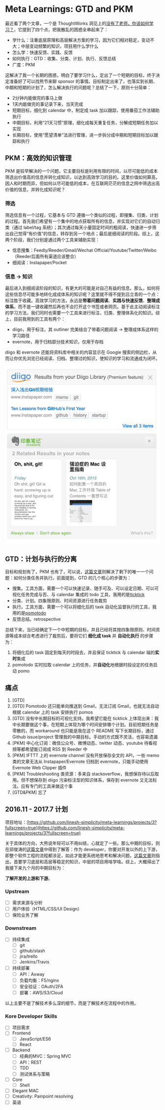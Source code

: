 # Meta Learnings: GTD and PKM

最近看了两个文章，一个是 ThoughtWorks 洞见上的[没有了老师，你该如何学习？](http://insights.thoughtworkers.org/how-to-study-without-teacher/)，它提到了四个点，把我散乱的困惑全串起来了：

* 学什么：注重底层原理和高层解决方案的学习，因为它们相对稳定，变动不大；中层变动频繁的知识，项目用什么学什么
* 怎么学：快速反馈、实践、反馈
* 如何执行：GTD：收集、分类、计划、执行、反馈总结
* 广度：PKM

这解决了我一个长期的困惑，明白了要学习什么，定出了一个短期的目标，终于决定准备好了可以找熊节来聊 sponsor 的事情。目标制定出来了，也落实到长期、中期和短期的计划了，怎么解决执行的问题呢？总结了一下，原则十分简单：

* 2分钟内能做完的事马上做
* 1天内能做完的事记录下来，当天完成
* 短期目标，细化到 calendar 中，制定成 task 加以跟踪，使用番茄工作法辅助执行
* 中期目标，利用“21天习惯”原理，细化成每天重复任务，分解成短期任务加以实现
* 长期目标，使用“愿望清单”法进行管理，进一步拆分成中期和短期目标加以跟踪和执行

## PKM：高效的知识管理

PKM 是较早解决的一个问题，它主要目标是利用有限的时间，以尽可能低的成本筛选出价值高的信息并转化成知识，以达到高效学习的目的。这里价值如何算高，因人和时期而异，但如何以尽可能低的成本，在互联网茫茫的信息之网中筛选出高价值的信息，并转化成知识呢？

### 筛选

筛选信息有一个过程，它基本与 GTD 遵循一个类似的过程，即搜集、归类、计划的过程。首先我们希望有一个集中的地点获取所有的信息，并实现对它们的自动归类（通过 label/tag 系统）；其次通过每天小量固定时间的粗阅读，快速进一步筛出自己觉得“有价值”的信息，转存到另一个地点；最后是细阅读的阶段。综上，这两个阶段，我们分别是通过两个工具来辅助实现：

* 信息搜集：Feedly/Reeder/Gmail/Wechat Official/Youtube/Twitter/Weibo（Reeder后面所有渠道应该整合）
* 细阅读：Instapaper/Pocket

### 信息 -> 知识

最后进入到细阅读阶段的知识，有更大的可能是对自己有益的信息。那么，如何将这些信息尽可能多地转化成成体系的知识呢？这里就不得不提到吕立青的一个点：标注胜于收藏。高效学习的方法，永远是**带着问题阅读**、**实践与快速反馈**、**整理成体系**，而不是一键收藏然后再也不会打开这个书签或者网页。基于此主动阅读标注的学习方法，我们同时也需要一个工具来进行标注、归类、整理体系化的知识。综上，目前我用到的工具有两个：

* diigo，用于标注，其 outliner 完美结合了带着问题阅读 -> 整理成体系这样的学习路径
* evernote，用于归档部分技术知识，仅用于存档

diigo 和 evernote 还能将资料库中相关的内容显示在 Google 搜索的侧边栏，从而让你优先浏览已经阅读、归档、整理过的知识，使知识的学习和流通成为闭环。

![](diigo-evernote-right-hand-side.png)

## GTD：计划与执行的分离

目标和规划有了，PKM 也有了，可以说，[这篇文章](http://www.mifengtd.cn/articles/runningcheese-gtd-system.html)则解决了剩下的唯一一个问题：如何分类任务并执行。前面提到，GTD 的几个核心的步骤为：

* 搜集。工具方面，需要一个可以快速记录、随手可及、可以设定日期、可以可视化任务完成与否、与 calendar 集成的 todo 工具，我用的是[ticktick](https://ticktick.com/)
* 分类、计划。四象限原则、时间资源进行任务裁剪
* 执行。工具方面，需要一个可以将细化后的 task 自动化监督执行的工具，我用的是[pomotodo](https://pomotodo.com/app/)
* 反馈总结。retrospective

总结下来，当已经确定下一个中短期的目标，并且已经将其按四象限原则、时间资源等成本综合考虑进行了裁剪后，要将它们 **细化成 task** 并 **自动化执行** 的步骤为：

1. 将细化后的 task 固定到每天的时段去，并且保证 ticktick 与 calendar 端的**实时**集成
2. pomotodo 实时拉取 calendar 上的任务，并**自动化**地根据时段设定的任务启动 pomo

## 痛点

1. [GTD] 
2. [GTD] Pomotodo 还只能单向推送到 Gmail，无法订阅 Gmail，也就无法自动根据 calendar 上的 task 安排执行 pomos
3. [GTD] 没有中长期目标的可视化支持。我希望它能在 ticktick 上体现出来：我中长期要做这个事，在短期上体现为哪个时间安排哪个计划。目前短期任务是零散的，而 workaround 也只能是我在这个 README 写下长期目标，通过 Github issue/project 管理我的中期目标。手动的方式既不灵活，也容易遗漏
4. [PKM] 中心化订阅：微信公众号、微博动态、twitter 动态、youtube 待看视频等都希望能订阅成 RSS 到 Reeder 中
5. [PKM] IFTTT 上的 evernote channel 没有开放保存全文的 API，一些 memo 类的文章无法从 Instapaper/Evernote 归档到 evernote，只能手动使用 Evernote Web Clipper 插件
6. [PKM] Troubleshooting 类资源：多来自 stackoverflow，我想保存待以后取用。但不想保存到 diigo 污染标注型的知识体系，保存到 evernote 又无法标注。应有专门的工具来做这个事
6. [GTD&PKM] 忘了

## 2016.11 - 2017.7 计划

项目地址：[https://github.com/linesh-simplicity/meta-learnings/projects/3?fullscreen=true](https://github.com/linesh-simplicity/meta-learnings/projects/3?fullscreen=true)

关于具体的方向，大熊说年轻可以不用纠结，心就定了一些。那么中期的目标，则在邱俊涛的[这篇文章](http://icodeit.org/2015/06/do-we-really-short-for-front-end-developer/)中得到了解答：作为 developer，你要对开发以外的上下游，即整个软件工程的流程都涉足，如此才能更系统地思考和解决问题。[这篇文章](http://insights.thoughtworkers.org/how-to-study-without-teacher/)则指出，首要学习底层和高层等稳定的知识，中层的项目用啥学啥。综上，大概得出了我接下来九个月的中期目标为：

**了解开发的上游和下游**。

### Upstream

* [ ] 需求来源与分析
* [ ] 用户体验（HTML/CSS/UI Design）
* [ ] 保险业务了解

### Downstream

* [ ] 持续集成
  * [ ] git 
  * [ ] github/stash
  * [ ] jira/trello
  * [ ] Jenkins/Travis
* [ ] 持续部署
  * [ ] API：Axway
  * [ ] 负载均衡：F5/nginx
  * [ ] 安全验证：OAuth/2FA
  * [ ] 部署：AWS/S3/Cloud
  
以上主要不是了解技术多么深的细节，而是了解技术在流程中的作用。

### Kore Developer Skills

* [ ] 项目需求
* [ ] Frontend
  * [ ] JavaScript/ES6
  * [ ] React
* [ ] Backend
  * [ ] 经典的MVC：Spring MVC
  * [ ] API：REST
  * [ ] TDD
  * [ ] 测试体系与策略
* [ ] Core
  * [ ] Shell
* [ ] Elegant MAC
* [ ] Creativity: Painpoint resolving
* [ ] 英语
